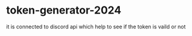 # token-generator-2024
it is connected to discord api which help to see if the token is vaild or not
